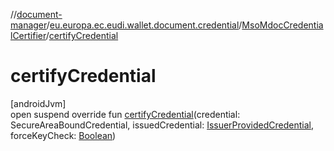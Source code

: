 //[document-manager](../../../index.md)/[eu.europa.ec.eudi.wallet.document.credential](../index.md)/[MsoMdocCredentialCertifier](index.md)/[certifyCredential](certify-credential.md)

# certifyCredential

[androidJvm]\
open suspend override fun [certifyCredential](certify-credential.md)(credential: SecureAreaBoundCredential, issuedCredential: [IssuerProvidedCredential](../-issuer-provided-credential/index.md), forceKeyCheck: [Boolean](https://kotlinlang.org/api/latest/jvm/stdlib/kotlin-stdlib/kotlin/-boolean/index.html))
